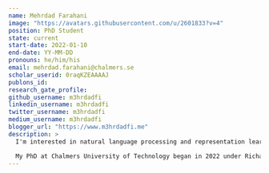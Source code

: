 ```yaml
---
name: Mehrdad Farahani
image: "https://avatars.githubusercontent.com/u/2601833?v=4"
position: PhD Student
state: current
start-date: 2022-01-10
end-date: YY-MM-DD
pronouns: he/him/his
email: mehrdad.farahani@chalmers.se
scholar_userid: 0raqKZEAAAAJ
publons_id:
research_gate_profile:
github_username: m3hrdadfi
linkedin_username: m3hrdadfi
twitter_username: m3hrdadfi
medium_username: m3hrdadfi
blogger_url: "https://www.m3hrdadfi.me"
description: >
  I'm interested in natural language processing and representation learning for conversational AI because I believe AI will inevitably affect all aspects of our lives sooner or later, mainly how we communicate and share knowledge. <br><br>

  My PhD at Chalmers University of Technology began in 2022 under Richard Johansson (CTH) and Gabriel Skantze (KTH) supervision. The purpose of my PhD is to explore whether general representations of spoken conversation can be learned through self-supervised learning.
---
```

